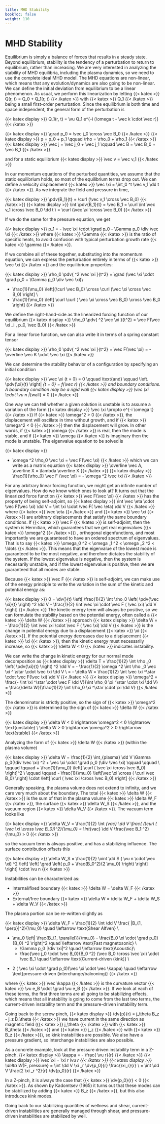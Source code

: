 ```yaml
---
title: MHD Stability
bookToc: false
weight: 110
---
```



# MHD Stability

Equilibrium is simply a balance of forces that results in a steady state. Beyond equilibrium, stability is the tendency of a perturbation to return to equilibrium, rather than increasing. We are very interested in analyzing the stability of MHD equilibria, including the plasma dynamics, so we need to use the complete ideal MHD model. The MHD equations are non-linear, which means that any evolution/dynamics are also going to be non-linear. We can define the initial deviation from equilibrium to be a linear phenomenon. As usual, we perform this linearization by letting {{< katex >}} Q(r, t) = Q_0 + Q_1(r, t) {{< /katex >}} with {{< katex >}} Q_1 {{< /katex >}} being a small first-order perturbation. Since the equilibrium is both time and space independent, the general form of the perturbation is

{{< katex display >}}
Q_1(r, t) = \vu Q_1 e^{-i (\omega t - \vec k \cdot \vec r)}
{{< /katex >}}

{{< katex display >}}
\grad p_0 = \vec j_0 \cross \vec B_0
{{< /katex >}}
{{< katex display >}}
p = p_0 + p_1 \qquad \rho = \rho_0 + \rho_1
{{< /katex >}}
{{< katex display >}}
\vec j  = \vec j_0 + \vec j_1 \qquad \vec B = \vec B_0 + \vec B_1
{{< /katex >}}

and for a static equilibrium
{{< katex display >}}
\vec v = \vec v_1
{{< /katex >}}

In our momentum equations of the perturbed quantities, we assume that the static equilibrium holds, so most of the equilibrium terms drop out. We can define a velocity displacement {{< katex >}} \vec \xi = \int_0 ^t \vec v_1 \dd t {{< /katex >}}. As we integrate the field and pressure in time,

{{< katex display >}}
\pdv{B_1}{t} = \curl (\vec v_1 \cross \vec B_0)
{{< /katex >}}
{{< katex display >}}
\int \pdv{B_1}{t} = \vec B_1 = \curl \int \vec v_1 \cross \vec B_0 \dd t \\
 = \curl (\vec \xi \cross \vec B_0)
{{< /katex >}}

If we do the same for the pressure equation, we get

{{< katex display >}}
p_1 = - \vec \xi \cdot \grad p_0 - \Gamma p_0 \div \vec \xi
{{< /katex >}}
where {{< katex >}} \Gamma {{< /katex >}} is the ratio of specific heats, to avoid confusion with typical perturbation growth rate {{< katex >}} \gamma {{< /katex >}}.

If we combine all of these together, substituting into the momentum equation, we can express the perturbation entirely in terms of {{< katex >}} \vec \xi {{< /katex >}} and the equilibrium properties:

{{< katex display >}}
\rho_0 \pdv{ ^2 \vec \xi }{t^2} = \grad (\vec \xi \cdot \grad p_0 + \Gamma p_0 \div \vec \xi)\\
 + \frac{1}{\mu_0} \left[(\curl \vec B_0) \cross \curl (\vec \xi \cross \vec B_0) \right] \\
 + \frac{1}{\mu_0} \left[ \curl \curl ( \vec \xi \cross \vec B_0) \cross \vec B_0 \right]
{{< /katex >}}

We define the right-hand-side as the linearized forcing function of our equilibrium
{{< katex display >}}
\rho_0 \pdv{ ^2 \vec \xi }{t^2} = \vec F(\vec \xi _i , p_0, \vec B_0)
{{< /katex >}}

For a linear force function, we can also write it in terms of a spring constant tensor

{{< katex display >}}
\rho_0 \pdv{ ^2 \vec \xi }{t^2} = \vec F(\vec \xi) = - \overline \vec K \cdot \vec \xi
{{< /katex >}}

We can determine the stability behavior of a configuration by specifying an initial condition 

{{< katex display >}}
\vec \xi (t = 0) = 0 \qquad \text{and} \qquad \left. \pdv{\xi}{t} \right| _{t = 0} = f(\vec r)
{{< /katex >}}
and boundary conditions. A boundary condition may be a rigid wall
{{< katex display >}}
\vec \xi \cdot \vu n |_{wall} = 0
{{< /katex >}}

One way we can tell whether a given solution is unstable is to assume a variation of the form
{{< katex display >}}
\vec \xi \propto e^{-i \omega t}
{{< /katex >}}
If {{< katex >}} \omega^2 > 0 {{< /katex >}}, the displacement will oscillate in time without growth, and if {{< katex >}} \omega^2 < 0 {{< /katex >}} then the displacement will grow. In other words, if {{< katex >}} \omega {{< /katex >}} is real, then the mode is stable, and if {{< katex >}} \omega {{< /katex >}} is imaginary then the mode is unstable. The eigenvalue equation to be solved is

{{< katex display >}}
- \omega ^2 \rho_0 \vec \xi = \vec F(\vec \xi)
{{< /katex >}}
which we can write as a matrix equation
{{< katex display >}}
\overline \vec A\, \overline X = \lambda \overline X
{{< /katex >}}
{{< katex display >}}
\frac{1}{\rho_0} \vec F (\vec \xi) = - \omega ^2 \vec \xi
{{< /katex >}}

For any arbitrary linear forcing function, we might get an infinite number of eigenvalues. How do we know which ones to look at? It turns out that the linearized force function {{< katex >}} \vec F(\vec \xi) {{< /katex >}} has the property of being self-adjoint, so
{{< katex display >}}
\int \vec \eta \cdot \vec F(\vec \xi) \dd V = \int \xi \cdot \vec F( \vec \eta) \dd V
{{< /katex >}}
where {{< katex >}} \vec \eta {{< /katex >}} and {{< katex >}} \vec \xi {{< /katex >}} are arbitrary displacements that satisfy the same boundary conditions. If {{< katex >}} \vec F {{< /katex >}} is self-adjoint, then the system is Hermitian, which guarantees that we get real eigenvalues ({{< katex >}} \omega^2 {{< /katex >}}) , orthogonal eigenfunctions, and most importantly we are guaranteed to have an ordered spectrum of eigenvalues. That is to say {{< katex >}} \omega_0 ^2 < \omega _1 ^2 < \omega _2 ^2 < \ldots {{< /katex >}}. This means that the eigenvalue of the lowest mode is guaranteed to be the most negative, and therefore dictates the stability of the system. If the lowest eigenvalue is negative, then the system is necessarily unstable, and if the lowest eigenvalue is positive, then we are guaranteed that all modes are stable.

Because {{< katex >}} \vec F {{< /katex >}} is self-adjoint, we can make use of the energy principle to write the variation in the sum of the kinetic and potential energy as:

{{< katex display >}}
0 = \dv{}{t} \left[ \frac{1}{2} \int \rho_0 \left( \pdv{\vec \xi}{t} \right) ^2 \dd V - \frac{1}{2} \int \vec \xi \cdot \vec F ( \vec \xi) \dd V \right]
{{< /katex >}}
The kinetic energy term will always be positive, so we can formulate the stability based on the potential energy, often called a {{< katex >}} \delta W {{< /katex >}} approach
{{< katex display >}}
\delta W = - \frac{1}{2} \int \vec \xi \cdot \vec F ( \vec \xi) \dd V
{{< /katex >}}
is the change in potential energy due to a displacement {{< katex >}} \xi {{< /katex >}}. If the potential energy decreases due to a displacement {{< katex >}} \xi {{< /katex >}}, then the kinetic energy must necessarily increase, so {{< katex >}} \delta W < 0 {{< /katex >}} indicates instability.

We can write the change in kinetic energy for our normal mode decomposition as
{{< katex display >}}
\delta T = \frac{1}{2} \int \rho _0 \left( \pdv{\xi}{t} \right) ^2 \dd V = - \frac{1}{2} \omega ^2 \int \rho _0 \vec \xi ^ \star \cdot \vec \xi \dd V \\
= - \delta W = \frac{1}{2} \int \vec \xi ^\star \cdot \vec F(\vec \xi) \dd V
{{< /katex >}}
{{< katex display >}}
\omega^2 = \frac{- \int \xi ^\star \cdot \vec F \dd V}{\int \rho_0 \xi ^\star \cdot \xi \dd V} = \frac{\delta W}{\frac{1}{2} \int \rho_0 \xi ^\star \cdot \xi \dd V}
{{< /katex >}}

The denominator is strictly positive, so the sign of {{< katex >}} \omega^2 {{< /katex >}} is determined by the sign of {{< katex >}} \delta W {{< /katex >}} 

{{< katex display >}}
\delta W < 0 \rightarrow \omega^2 < 0 \rightarrow  \text{unstable} \\
\delta W > 0 \rightarrow \omega^2 > 0 \rightarrow \text{stable}
{{< /katex >}}

Analyzing the form of {{< katex >}} \delta W {{< /katex >}} (within the plasma volume)

{{< katex display >}}
\delta W = \frac{1}{2} \int_{plasma} \dd V \Gamma p_0(\div \vec \xi) ^2 + \vec \xi \cdot \grad p_0 (\div \vec \xi) \qquad \qquad  \\
\qquad \qquad + \frac{1}{\mu_0} \left[ \curl ( \vec \xi \cross \vec B_0) \right]^2 \\
\qquad \qquad - \frac{1}{\mu_0} \left[\vec \xi \cross ( \curl \vec B_0) \right] \cdot \left[ \curl ( \vec \xi \cross \vec B_0) \right]
{{< /katex >}}

Generally speaking, the plasma volume does not extend to infinity, and we care very much about the boundary. The total {{< katex >}} \delta W {{< /katex >}} is the sum of that in the plasma volume {{< katex >}} \delta W_F {{< /katex >}}, the surface {{< katex >}} \delta W_S {{< /katex >}}, and the vacuum region {{< katex >}} \delta W_V {{< /katex >}}. The vacuum term looks like

{{< katex display >}}
\delta W_V = \frac{1}{2} \int _{vac} \dd V \frac{ (\curl ( \vec \xi \cross \vec B_0))^2}{\mu_0} = \int_{vac} \dd V \frac{\vec B_1 ^2}{\mu_0} > 0
{{< /katex >}}

so the vacuum term is always positive, and has a stabilizing influence. The surface contribution offsets this

{{< katex display >}}
\delta W_S = \frac{1}{2} \oint \dd S ( \vu n \cdot \vec \xi) ^2 \left[ \left[ \grad \left( p_0 + \frac{B_0^2}{2 \mu_0} \right) \right] \right] \cdot \vu n
{{< /katex >}}

Instabilities can be characterized as:

- Internal/fixed boundary {{< katex >}} \delta W = \delta W_F {{< /katex >}} 
- External/free boundary {{< katex >}} \delta W = \delta W_F + \delta W_S + \delta W_V {{< /katex >}} 

The plasma portion can be re-written slightly as

{{< katex display >}}
\delta W_F = \frac{1}{2} \int \dd V \frac{ |B_{1, \perp}|^2}{\mu_0} \quad \leftarrow \text{Shear Alfven} \\
 + \mu_0 \left| \frac{B_{1, \parallel}}{\mu_0}  - \frac{B_0 \xi \cdot \grad p_0}{B_0} ^2 \right|^2 \quad \leftarrow \text{Fast magnetosonic} \\
   + \Gamma p_0 |\div \xi|^2 \quad \leftarrow \text{Acoustic}\\
   + \frac{\vec j_0 \cdot \vec B_0}{B_0 ^2} (\vec B_0 \cross \vec \xi) \cdot \vec B_1  \quad \leftarrow \text{Current-driven (kink)}  \\
- 2 ( \vec \xi \cdot \grad p_0)(\vec \xi \cdot \vec \kappa) \quad \leftarrow \text{pressure-driven (interchange/balooning)}
{{< /katex >}}

where {{< katex >}} \vec \kappa {{< /katex >}} is the curvature vector {{< katex >}} \vu e_B \cdot \grad \vu e_B {{< /katex >}}. If we look at each of these terms, the first three terms are all going to be stabilizing effects, which means that all instability is going to come from the last two terms, the current-driven instability term and the pressure-driven instability term.

Going back to the screw pinch, 
{{< katex display >}}
\dv{p}{r} = j_\theta B_z - j_z B_\theta
{{< /katex >}}
we have current in the same direction as magnetic field ({{< katex >}} j_\theta {{< /katex >}} with {{< katex >}} B_\theta {{< /katex >}} and {{< katex >}} j_z {{< /katex >}} with {{< katex >}} B_z {{< /katex >}}), so kink instabilities are possible. We also have a pressure gradient, so interchange instabilities are also possible.

As a concrete example, look at the pressure driven instability term in a Z-pinch. 
{{< katex display >}}
\kappa = - \frac{ \vu r}{r}
{{< /katex >}}
{{< katex display >}}
\vec \xi = \xi _r \vu r
{{< /katex >}}
{{< katex display >}}
\delta W_{F, pressure} = \int \dd V \xi _r \dv{p_0}{r} \frac{\xi_r}{r} \\
 = \int \dd V \frac{2 \xi _r ^2}{r} \dv{p_0}{r}
{{< /katex >}}

In a Z-pinch, it is always the case that {{< katex >}} \dv{p_0}{r} < 0 {{< /katex >}}. As shown by Kadomtsev (1965) it turns out that these modes can be stabilized by adding {{< katex >}} B_z {{< /katex >}}, but this also introduces kink modes.

Going back to our stabilizing quantities of wellness and shear, current-driven instabilities are generally managed through shear, and pressure-driven instabilities are stabilized by well.

